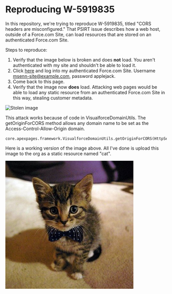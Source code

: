 # Reproducing W-5919835

In this repository, we're trying to reproduce W-5919835, titled "CORS headers are misconfigured." That PSIRT issue describes how a web host, outside of a Force.com Site, can load resources that are stored on an authenticated Force.com Site.

Steps to reproduce:
1. Verify that the image below is broken and does **not** load. You aren't authenticated with my site and shouldn't be able to load it.
2. Click [here](https://msenn-dev-ed.my.salesforce.com/?un=msenn-site@example.com&pw=applejack) and log into my authenticated Force.com Site. Username msenn-site@example.com, password applejack.
3. Come back to this page.
4. Verify that the image now **does** load. Attacking web pages would be able to load any static resource from an authenticated Force.com Site in this way, stealing customer metadata.

![Stolen image](https://msenn-dev-ed--bigmike1020.visualforce.com/resource/1553025549000/bigmike1020__cat)

This attack works because of code in VisualforceDomainUtils. The getOriginForCORS method allows any domain name to be set as the Access-Control-Allow-Origin domain.

    core.apexpages.framework.VisualforceDomainUtils.getOriginForCORS(HttpServletRequest)

Here is a working version of the image above. All I've done is upload this image to the org as a static resource named "cat".

![Working image](cat.jpeg)
